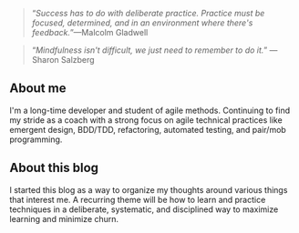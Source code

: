 > &ldquo;_Success has to do with deliberate practice. Practice must be focused,
> determined, and in an environment where there's feedback._&rdquo;&mdash;Malcolm Gladwell

> &ldquo;_Mindfulness isn't difficult, we just need to remember to do it._&rdquo;
> &mdash;Sharon Salzberg

## About me

I'm a long-time developer and student of agile methods. Continuing to find my stride as a coach with a strong focus 
on agile technical practices like emergent design, BDD/TDD, refactoring, automated testing, and pair/mob programming.

## About this blog

I started this blog as a way to organize my thoughts around various things that interest me. A recurring theme will 
be how to learn and practice techniques in a deliberate, systematic, and disciplined way to maximize learning and 
minimize churn.
